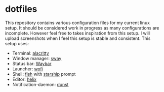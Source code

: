 # dotfiles
This repository contains various configuration files for my current linux setup.
It should be considered work in progress as many configurations are incomplete.
However feel free to takes inspiration from this setup.
I will upload screenshots when I feel this setup is stable and consistent.
This setup uses:

- Terminal: [alacritty](https://github.com/alacritty/alacritty)
- Window manager: [sway](https://github.com/swaywm/sway)
- Status bar: [Waybar](https://github.com/Alexays/Waybar)
- Launcher: [wofi](https://hg.sr.ht/~scoopta/wofi)
- Shell: [fish](https://github.com/fish-shell/fish-shell) with [starship](https://github.com/starship/starship) prompt
- Editor: [helix](https://github.com/helix-editor/helix)
- Notification-daemon: [dunst](https://github.com/dunst-project/dunst)
